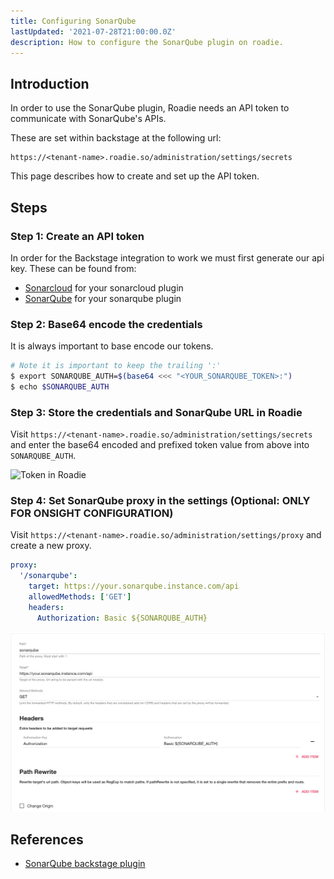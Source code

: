 ```yaml
---
title: Configuring SonarQube
lastUpdated: '2021-07-28T21:00:00.0Z'
description: How to configure the SonarQube plugin on roadie.
---
```


## Introduction

In order to use the SonarQube plugin, Roadie needs an API token to communicate with SonarQube's APIs.


These are set within backstage at the following url:

```text
https://<tenant-name>.roadie.so/administration/settings/secrets
```

This page describes how to create and set up the API token.

## Steps

### Step 1: Create an API token

In order for the Backstage integration to work we must first generate our api key. These can be found from:
 * [Sonarcloud](https://sonarcloud.io/account/security) for your sonarcloud plugin
 * [SonarQube](https://docs.sonarqube.org/latest/user-guide/user-token/) for your sonarqube plugin

### Step 2: Base64 encode the credentials 
It is always important to base encode our tokens.

``` bash
# Note it is important to keep the trailing ':'
$ export SONARQUBE_AUTH=$(base64 <<< "<YOUR_SONARQUBE_TOKEN>:")
$ echo $SONARQUBE_AUTH
````

### Step 3: Store the credentials and SonarQube URL in Roadie
Visit `https://<tenant-name>.roadie.so/administration/settings/secrets` and enter the base64 encoded and prefixed token value from above into `SONARQUBE_AUTH`.

![Token in Roadie](./secret.png)

### Step 4: Set SonarQube proxy in the settings (Optional: ONLY FOR ONSIGHT CONFIGURATION)

Visit `https://<tenant-name>.roadie.so/administration/settings/proxy` and create a new proxy.

``` yaml
proxy:
  '/sonarqube':
    target: https://your.sonarqube.instance.com/api
    allowedMethods: ['GET']
    headers:
      Authorization: Basic ${SONARQUBE_AUTH}

```
![Cloud based configuration](./cloud.png)

## References

- [SonarQube backstage plugin](https://www.npmjs.com/package/@backstage/plugin-sonarqube/)
